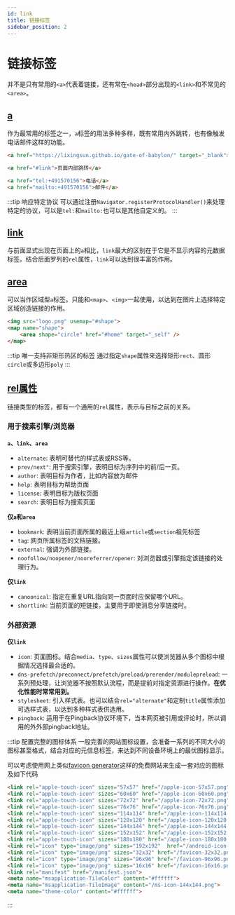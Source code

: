 ```yaml
---
id: link
title: 链接标签
sidebar_position: 2
---
```


# 链接标签

并不是只有常用的`<a>`代表着链接，还有常在`<head>`部分出现的`<link>`和不常见的`<area>`。

## [a](https://developer.mozilla.org/en-US/docs/Web/HTML/Element/a)

作为最常用的标签之一，`a`标签的用法多种多样，既有常用内外跳转，也有像触发电话邮件这样的功能。

```HTML
<a href="https://lixingsun.github.io/gate-of-babylon/" target="_blank">外部链接</a>

<a href="#link">页面内部跳转</a>

<a href="tel:+491570156">电话</a>
<a href="mailto:+491570156">邮件</a>
```

:::tip 响应特定协议
可以通过注册`Navigator.registerProtocolHandler()`来处理特定的协议，可以是`tel:`和`mailto:`也可以是其他自定义的。
:::

## [link](https://developer.mozilla.org/en-US/docs/Web/HTML/Element/link)

与前面显式出现在页面上的`a`相比，`link`最大的区别在于它是不显示内容的元数据标签。结合后面罗列的`rel`属性，`link`可以达到很丰富的作用。

## [area](https://developer.mozilla.org/en-US/docs/Web/HTML/Element/area)

可以当作区域型`a`标签。只能和`<map>`、`<img>`一起使用，以达到在图片上选择特定区域创造链接的作用。

```HTML
<img src="logo.png" usemap="#shape">
<map name="shape">
    <area shape="circle" href="#home" target="_self" />
</map>
```

:::tip 唯一支持非矩形热区的标签
通过指定`shape`属性来选择矩形`rect`、圆形`circle`或多边形`poly`
:::

## [rel属性](https://developer.mozilla.org/en-US/docs/Web/HTML/Link_types)
链接类型的标签，都有一个通用的`rel`属性，表示与目标之前的关系。

### 用于搜素引擎/浏览器 ###

**`a`、`link`、`area`**
- `alternate`: 表明可替代的样式表或RSS等。
- `prev/next"`: 用于搜索引擎，表明目标为序列中的前/后一页。
- `author`: 表明目标为作者，比如内容放为邮件
- `help`: 表明目标为帮助页面
- `license`: 表明目标为版权页面
- `search`: 表明目标为搜索页面

**仅`a`和`area`**
- `bookmark`: 表明当前页面所属的最近上级`article`或`section`祖先标签
- `tag`: 网页所属标签的文档链接。
- `external`: 强调为外部链接。
- `noofollow/noopener/nooreferrer/opener`: 对浏览器或引擎指定该链接的处理行为。

**仅`link`**
- `canoonical`: 指定在重复URL指向同一页面时应保留哪个URL。
- `shortlink`: 当前页面的短链接，主要用于即使消息分享链接时。

### 外部资源 ###

**仅`link`**
- `icon`: 页面图标。结合`media`、`type`、`sizes`属性可以使浏览器从多个图标中根据情况选择最合适的。
- `dns-prefetch/preconnect/prefetch/preload/prerender/modulepreload`: 一系列预处理，让浏览器不按照默认流程，而是提前对指定资源进行操作。**在优化性能时常常用到。**
- `stylesheet`: 引入样式表。也可以结合`rel="alternate"`和定制`title`属性添加可选样式表，以达到多种样式表供选用。
- `pingback`: 适用于在Pingback协议环境下，当本网页被引用或评论时，所以调用的外外部pingback地址。

:::tip 配置完整的图标体系
一般完善的网站图标设置，会准备一系列的不同大小的图标甚至格式，结合对应的元信息标签，来达到不同设备环境上的最优图标显示。

可以考虑使用网上类似[favicon generator](https://www.favicon-generator.org/)这样的免费网站来生成一套对应的图标及如下代码

```HTML title=生成的一套favicon相关标签
<link rel="apple-touch-icon" sizes="57x57" href="/apple-icon-57x57.png">
<link rel="apple-touch-icon" sizes="60x60" href="/apple-icon-60x60.png">
<link rel="apple-touch-icon" sizes="72x72" href="/apple-icon-72x72.png">
<link rel="apple-touch-icon" sizes="76x76" href="/apple-icon-76x76.png">
<link rel="apple-touch-icon" sizes="114x114" href="/apple-icon-114x114.png">
<link rel="apple-touch-icon" sizes="120x120" href="/apple-icon-120x120.png">
<link rel="apple-touch-icon" sizes="144x144" href="/apple-icon-144x144.png">
<link rel="apple-touch-icon" sizes="152x152" href="/apple-icon-152x152.png">
<link rel="apple-touch-icon" sizes="180x180" href="/apple-icon-180x180.png">
<link rel="icon" type="image/png" sizes="192x192"  href="/android-icon-192x192.png">
<link rel="icon" type="image/png" sizes="32x32" href="/favicon-32x32.png">
<link rel="icon" type="image/png" sizes="96x96" href="/favicon-96x96.png">
<link rel="icon" type="image/png" sizes="16x16" href="/favicon-16x16.png">
<link rel="manifest" href="/manifest.json">
<meta name="msapplication-TileColor" content="#ffffff">
<meta name="msapplication-TileImage" content="/ms-icon-144x144.png">
<meta name="theme-color" content="#ffffff">
```
:::
 

